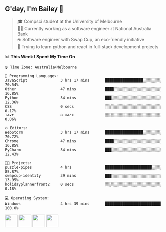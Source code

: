 ## G'day, I'm Bailey 👋

> 🎓 Compsci student at the University of Melbourne <br>
> 👨‍💻 Currently working as a software engineer at National Australia Bank <br>
> ☕️ Software engineer with Swap Cup, an eco-friendly initiative <br>
> 🌱 Trying to learn python and react in full-stack development projects

<!--START_SECTION:waka-->
📊 **This Week I Spent My Time On** 

```text
⌚︎ Time Zone: Australia/Melbourne

💬 Programming Languages: 
JavaScript               3 hrs 17 mins       █████████████████░░░░░░░░   70.54% 
Other                    47 mins             ████░░░░░░░░░░░░░░░░░░░░░   16.85% 
Python                   34 mins             ███░░░░░░░░░░░░░░░░░░░░░░   12.36% 
CSS                      0 secs              ░░░░░░░░░░░░░░░░░░░░░░░░░   0.17% 
Text                     0 secs              ░░░░░░░░░░░░░░░░░░░░░░░░░   0.06%

🔥 Editors: 
WebStorm                 3 hrs 17 mins       █████████████████░░░░░░░░   70.72% 
Chrome                   47 mins             ████░░░░░░░░░░░░░░░░░░░░░   16.85% 
PyCharm                  34 mins             ███░░░░░░░░░░░░░░░░░░░░░░   12.43%

🐱‍💻 Projects: 
puzzle-pipes             4 hrs               █████████████████████░░░░   85.87% 
swapcup-identity         39 mins             ███░░░░░░░░░░░░░░░░░░░░░░   13.95% 
holidayplannerfront2     0 secs              ░░░░░░░░░░░░░░░░░░░░░░░░░   0.18%

💻 Operating System: 
Windows                  4 hrs 39 mins       █████████████████████████   100.0%

```


<!--END_SECTION:waka-->

[<img height="40px" src="https://img.icons8.com/ios-filled/2x/linkedin.png">](https://linkedin.com/in/baileybutler1)
[<img height="40px" src="https://img.icons8.com/ios-filled/2x/github.png">](https://github.com/baely)
[<img height="40px" src="https://img.icons8.com/ios-filled/2x/salesforce.png">](https://trailblazer.me/id/baileybutler)
[<img height="40px" src="https://img.icons8.com/ios-filled/2x/instagram.png">](https://instagram.com/bae1y)
